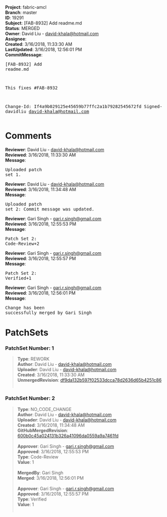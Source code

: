 <strong>Project</strong>: fabric-amcl<br><strong>Branch</strong>: master<br><strong>ID</strong>: 19291<br><strong>Subject</strong>: [FAB-8932] Add readme.md<br><strong>Status</strong>: MERGED<br><strong>Owner</strong>: David Liu - david-khala@hotmail.com<br><strong>Assignee</strong>:<br><strong>Created</strong>: 3/16/2018, 11:33:30 AM<br><strong>LastUpdated</strong>: 3/16/2018, 12:56:01 PM<br><strong>CommitMessage</strong>:<br><pre>[FAB-8932] Add readme.md

This fixes #FAB-8932

Change-Id: If4a9b029125e45659b77ffc2a1b79282545672fd
Signed-off-by: davidliu <david-khala@hotmail.com>
</pre><h1>Comments</h1><strong>Reviewer</strong>: David Liu - david-khala@hotmail.com<br><strong>Reviewed</strong>: 3/16/2018, 11:33:30 AM<br><strong>Message</strong>: <pre>Uploaded patch set 1.</pre><strong>Reviewer</strong>: David Liu - david-khala@hotmail.com<br><strong>Reviewed</strong>: 3/16/2018, 11:34:48 AM<br><strong>Message</strong>: <pre>Uploaded patch set 2: Commit message was updated.</pre><strong>Reviewer</strong>: Gari Singh - gari.r.singh@gmail.com<br><strong>Reviewed</strong>: 3/16/2018, 12:55:53 PM<br><strong>Message</strong>: <pre>Patch Set 2: Code-Review+2</pre><strong>Reviewer</strong>: Gari Singh - gari.r.singh@gmail.com<br><strong>Reviewed</strong>: 3/16/2018, 12:55:57 PM<br><strong>Message</strong>: <pre>Patch Set 2: Verified+1</pre><strong>Reviewer</strong>: Gari Singh - gari.r.singh@gmail.com<br><strong>Reviewed</strong>: 3/16/2018, 12:56:01 PM<br><strong>Message</strong>: <pre>Change has been successfully merged by Gari Singh</pre><h1>PatchSets</h1><h3>PatchSet Number: 1</h3><blockquote><strong>Type</strong>: REWORK<br><strong>Author</strong>: David Liu - david-khala@hotmail.com<br><strong>Uploader</strong>: David Liu - david-khala@hotmail.com<br><strong>Created</strong>: 3/16/2018, 11:33:30 AM<br><strong>UnmergedRevision</strong>: [df9da132b597f02533dcca78d2636d65b4251c86](https://github.com/hyperledger-gerrit-archive/fabric-amcl/commit/df9da132b597f02533dcca78d2636d65b4251c86)<br><br></blockquote><h3>PatchSet Number: 2</h3><blockquote><strong>Type</strong>: NO_CODE_CHANGE<br><strong>Author</strong>: David Liu - david-khala@hotmail.com<br><strong>Uploader</strong>: David Liu - david-khala@hotmail.com<br><strong>Created</strong>: 3/16/2018, 11:34:48 AM<br><strong>GitHubMergedRevision</strong>: [600b0c45a024131b326a41096da0559a9a7461fd](https://github.com/hyperledger-gerrit-archive/fabric-amcl/commit/600b0c45a024131b326a41096da0559a9a7461fd)<br><br><strong>Approver</strong>: Gari Singh - gari.r.singh@gmail.com<br><strong>Approved</strong>: 3/16/2018, 12:55:53 PM<br><strong>Type</strong>: Code-Review<br><strong>Value</strong>: 1<br><br><strong>MergedBy</strong>: Gari Singh<br><strong>Merged</strong>: 3/16/2018, 12:56:01 PM<br><br><strong>Approver</strong>: Gari Singh - gari.r.singh@gmail.com<br><strong>Approved</strong>: 3/16/2018, 12:55:57 PM<br><strong>Type</strong>: Verified<br><strong>Value</strong>: 1<br><br></blockquote>